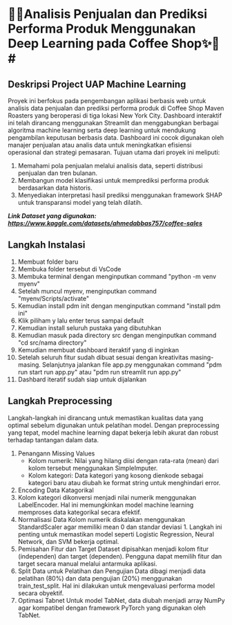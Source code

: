 # 🎁✨Analisis Penjualan dan Prediksi Performa Produk Menggunakan Deep Learning pada Coffee Shop✨🎁#

## Deskripsi Project UAP Machine Learning
Proyek ini berfokus pada pengembangan aplikasi berbasis web untuk analisis data penjualan dan prediksi performa produk di Coffee Shop Maven Roasters yang beroperasi di tiga lokasi New York City. Dashboard interaktif ini telah dirancang menggunakan Streamlit dan menggabungkan berbagai algoritma machine learning serta deep learning untuk mendukung pengambilan keputusan berbasis data. Dashboard ini cocok digunakan oleh manajer penjualan atau analis data untuk meningkatkan efisiensi operasional dan strategi pemasaran. Tujuan utama dari proyek ini meliputi:
1. Memahami pola penjualan melalui analisis data, seperti distribusi penjualan dan tren bulanan.
2. Membangun model klasifikasi untuk memprediksi performa produk berdasarkan data historis.
3. Menyediakan interpretasi hasil prediksi menggunakan framework SHAP untuk transparansi model yang telah dilatih.

***Link Dataset yang digunakan: https://www.kaggle.com/datasets/ahmedabbas757/coffee-sales***

## Langkah Instalasi
1. Membuat folder baru
2. Membuka folder tersebut di VsCode
3. Membuka terminal dengan menginputkan command "python -m venv myenv"
4. Setelah muncul myenv, menginputkan command "myenv/Scripts/activate"
5. Kemudian install pdm init dengan menginputkan command "install pdm ini"
6. Klik piliham y lalu enter terus sampai default
7. Kemudian install seluruh pustaka yang dibutuhkan
8. Kemudian masuk pada directory src dengan menginputkan command "cd src/nama directory"
9. Kemudian membuat dashboard iteraktif yang di inginkan
10. Setelah seluruh fitur sudah dibuat sesuai dengan kreativitas masing-masing. Selanjutnya jalankan file app.py menggunakan command "pdm run start run app.py" atau "pdm run streamlit run app.py"
11. Dashbard iteratif sudah siap untuk dijalankan

## Langkah Preprocessing
Langkah-langkah ini dirancang untuk memastikan kualitas data yang optimal sebelum digunakan untuk pelatihan model. Dengan preprocessing yang tepat, model machine learning dapat bekerja lebih akurat dan robust terhadap tantangan dalam data.
1. Penangann Missing Values
   - Kolom numerik: Nilai yang hilang diisi dengan rata-rata (mean) dari kolom tersebut menggunakan SimpleImputer.
   - Kolom kategori: Data kategori yang kosong dienkode sebagai kategori baru atau diubah ke format string untuk menghindari error.
2. Encoding Data Katagorikal
3. Kolom kategori dikonversi menjadi nilai numerik menggunakan LabelEncoder. Hal ini memungkinkan model machine learning memproses data kategorikal secara efektif.
4. Normalisasi Data
   Kolom numerik diskalakan menggunakan StandardScaler agar memiliki mean 0 dan standar deviasi 1. Langkah ini penting untuk memastikan model seperti Logistic Regression, Neural Network, dan SVM bekerja optimal.
5. Pemisahan Fitur dan Target
   Dataset dipisahkan menjadi kolom fitur (independen) dan target (dependen). Pengguna dapat memilih fitur dan target secara manual melalui antarmuka aplikasi.
6. Split Data untuk Pelatihan dan Pengujian
   Data dibagi menjadi data pelatihan (80%) dan data pengujian (20%) menggunakan train_test_split. Hal ini dilakukan untuk mengevaluasi performa model secara obyektif.
7. Optimasi Tabnet
    Untuk model TabNet, data diubah menjadi array NumPy agar kompatibel dengan framework PyTorch yang digunakan oleh TabNet.

